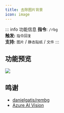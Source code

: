 ```yaml
---
title: 去除图片背景
icon: image
---
```


::: info 功能信息
**指令**: `/rbg`  
**触发:** `指令回复`   
**支持:** `图片` / `静态贴纸` / `文件`
<Badge text="指令映射✅"/> <Badge text="REPL模式✅"/>
:::

## 功能预览

![](https://img.155155155.xyz/i/2024/03/660903cef34d4.webp)

## 鸣谢

- [danielgatis/rembg](https://github.com/danielgatis/rembg)
- [Azure AI Vision](https://portal.vision.cognitive.azure.com/gallery/featured)